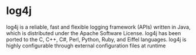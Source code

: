 # log4j
log4j is a reliable, fast and flexible logging framework (APIs) written in Java, which is distributed under the Apache Software License. log4j has been ported to the C, C++, C#, Perl, Python, Ruby, and Eiffel languages. log4j is highly configurable through external configuration files at runtime
